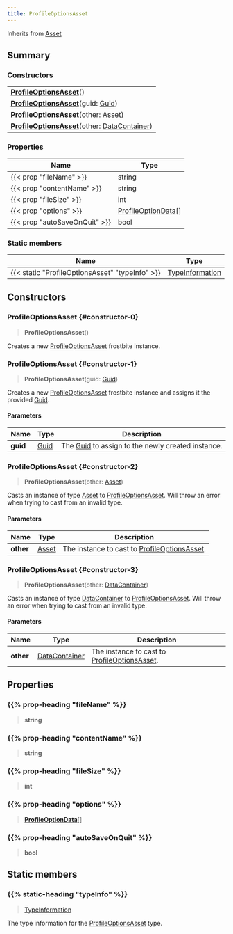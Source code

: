 ```yaml
---
title: ProfileOptionsAsset
---
```


Inherits from 
[Asset](/vext/ref/fb/asset)

## Summary
### Constructors
| |
| ----------- |
| **[ProfileOptionsAsset](#constructor-0)**() |
| **[ProfileOptionsAsset](#constructor-1)**(guid: [Guid](/vext/ref/shared/class/guid)) |
| **[ProfileOptionsAsset](#constructor-2)**(other: [Asset](/vext/ref/fb/asset)) |
| **[ProfileOptionsAsset](#constructor-3)**(other: [DataContainer](/vext/ref/shared/class/datacontainer)) |

### Properties
| Name | Type |
| ---- | ---- |
| {{< prop "fileName" >}} | string |
| {{< prop "contentName" >}} | string |
| {{< prop "fileSize" >}} | int |
| {{< prop "options" >}} | [ProfileOptionData](/vext/ref/fb/profileoptiondata)[] |
| {{< prop "autoSaveOnQuit" >}} | bool |

### Static members
| Name | Type |
| ---- | ---- |
| {{< static "ProfileOptionsAsset" "typeInfo" >}} | [TypeInformation](/vext/ref/shared/class/typeinformation) |

## Constructors
### ProfileOptionsAsset {#constructor-0}
> **ProfileOptionsAsset**()

Creates a new [ProfileOptionsAsset](/vext/ref/fb/profileoptionsasset) frostbite instance.

### ProfileOptionsAsset {#constructor-1}
> **ProfileOptionsAsset**(guid: [Guid](/vext/ref/shared/class/guid))

Creates a new [ProfileOptionsAsset](/vext/ref/fb/profileoptionsasset) frostbite instance and assigns it the provided [Guid](/vext/ref/shared/class/guid).

#### Parameters
| Name | Type | Description |
| ---- | ---- | ----------- |
| **guid** | [Guid](/vext/ref/shared/class/guid) | The [Guid](/vext/ref/shared/class/guid) to assign to the newly created instance. |

### ProfileOptionsAsset {#constructor-2}
> **ProfileOptionsAsset**(other: [Asset](/vext/ref/fb/asset))

Casts an instance of type [Asset](/vext/ref/fb/asset) to [ProfileOptionsAsset](/vext/ref/fb/profileoptionsasset). Will throw an error when trying to cast from an invalid type.

#### Parameters
| Name | Type | Description |
| ---- | ---- | ----------- |
| **other** | [Asset](/vext/ref/fb/asset) | The instance to cast to [ProfileOptionsAsset](/vext/ref/fb/profileoptionsasset). |

### ProfileOptionsAsset {#constructor-3}
> **ProfileOptionsAsset**(other: [DataContainer](/vext/ref/shared/class/datacontainer))

Casts an instance of type [DataContainer](/vext/ref/shared/class/datacontainer) to [ProfileOptionsAsset](/vext/ref/fb/profileoptionsasset). Will throw an error when trying to cast from an invalid type.

#### Parameters
| Name | Type | Description |
| ---- | ---- | ----------- |
| **other** | [DataContainer](/vext/ref/shared/class/datacontainer) | The instance to cast to [ProfileOptionsAsset](/vext/ref/fb/profileoptionsasset). |

## Properties
### {{% prop-heading "fileName" %}}
> **string**

### {{% prop-heading "contentName" %}}
> **string**

### {{% prop-heading "fileSize" %}}
> **int**

### {{% prop-heading "options" %}}
> **[ProfileOptionData](/vext/ref/fb/profileoptiondata)**[]

### {{% prop-heading "autoSaveOnQuit" %}}
> **bool**

## Static members
### {{% static-heading "typeInfo" %}}
> [TypeInformation](/vext/ref/shared/class/typeinformation)

The type information for the [ProfileOptionsAsset](/vext/ref/fb/profileoptionsasset) type.

